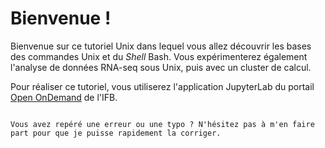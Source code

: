 # Bienvenue !

Bienvenue sur ce tutoriel Unix dans lequel vous allez découvrir les bases des commandes Unix et du *Shell* Bash. Vous expérimenterez également l'analyse de données RNA-seq sous Unix, puis avec un cluster de calcul.

Pour réaliser ce tutoriel, vous utiliserez l'application JupyterLab du portail [Open OnDemand](https://ondemand.cluster.france-bioinformatique.fr/) de l'IFB.


```{tableofcontents}
```

```{tip}
Vous avez repéré une erreur ou une typo ? N'hésitez pas à m'en faire part pour que je puisse rapidement la corriger.
```
